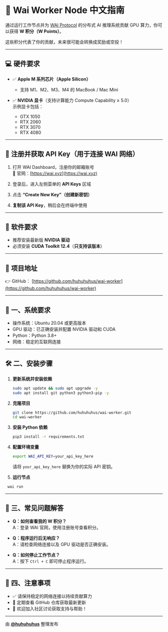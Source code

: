 # 🚀 Wai Worker Node 中文指南

通过运行工作节点并为 [WAI Protocol](https://wai.xyz) 的分布式 AI 推理系统贡献 GPU 算力，你可以获得 **W 积分（W Points）**。

这些积分代表了你的贡献，未来很可能会转换成奖励或空投！

---

## 💻 硬件要求

- ✅ **Apple M 系列芯片（Apple Silicon）**
  - 支持 M1、M2、M3、M4 的 MacBook / Mac Mini

- ✅ **NVIDIA 显卡**（支持计算能力 Compute Capability ≥ 5.0）  
  示例显卡包括：
  - GTX 1050  
  - RTX 2060  
  - RTX 3070  
  - RTX 4080  

---

## 📝 注册并获取 API Key（用于连接 WAI 网络）

1. 打开 WAI Dashboard，注册你的邮箱账号  
   🔗 官网：[https://wai.xyz](https://wai.xyz)

2. 登录后，进入左侧菜单的 **API Keys** 区域

3. 点击 **“Create New Key”（创建新密钥）**

4. **复制该 API Key**，稍后会在终端中使用

---

## 💽 软件要求

- 推荐安装最新版 **NVIDIA 驱动**
- 必须安装 **CUDA Toolkit 12.4**（**只支持该版本**）

---

## 📌 项目地址

👉 GitHub： [https://github.com/huhuhuhus/wai-worker](https://github.com/huhuhuhus/wai-worker)

---

## 🧰 一、系统要求

- 操作系统：Ubuntu 20.04 或更高版本  
- GPU 驱动：已正确安装并配置 NVIDIA 驱动和 CUDA  
- Python：Python 3.8+  
- 网络：稳定的互联网连接  

---

## 🛠️ 二、安装步骤

1. **更新系统并安装依赖**

   ```bash
   sudo apt update && sudo apt upgrade -y
   sudo apt install git python3 python3-pip -y
   ```

2. **克隆项目**

   ```bash
   git clone https://github.com/huhuhuhus/wai-worker.git
   cd wai-worker
   ```

3. **安装 Python 依赖**

   ```bash
   pip3 install -r requirements.txt
   ```

4. **配置环境变量**

   ```bash
   export WAI_API_KEY=your_api_key_here
   ```

   请将 `your_api_key_here` 替换为你的实际 API 密钥。
 
 5. **运行节点**
   
   ```bash
    wai run 
   ```
---

## 🎯 三、常见问题解答

- **Q：如何查看我的 W 积分？**  
  A：登录 WAI 官网，使用注册账号查看积分。

- **Q：程序运行后无响应？**  
  A：请检查网络连接以及 GPU 驱动是否正确安装。

- **Q：如何停止工作节点？**  
  A：按下 `Ctrl + C` 即可停止程序运行。

---

## 📢 四、注意事项

- ✅ 请保持稳定的网络连接以持续贡献算力  
- 🔄 定期查看 GitHub 仓库获取最新更新  
- 💬 欢迎加入社区讨论获取支持与帮助！

---

由 **[@huhuhuhus](https://github.com/huhuhuhus)** 整理发布
